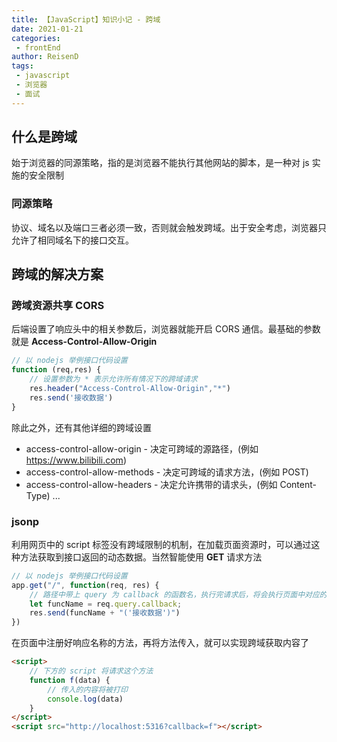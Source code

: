 ```yaml
---
title: 【JavaScript】知识小记 - 跨域
date: 2021-01-21
categories:
 - frontEnd
author: ReisenD
tags:
 - javascript
 - 浏览器
 - 面试
---
```


## 什么是跨域
始于浏览器的同源策略，指的是浏览器不能执行其他网站的脚本，是一种对 js 实施的安全限制
### 同源策略
协议、域名以及端口三者必须一致，否则就会触发跨域。出于安全考虑，浏览器只允许了相同域名下的接口交互。

## 跨域的解决方案
### 跨域资源共享 CORS
后端设置了响应头中的相关参数后，浏览器就能开启 CORS 通信。最基础的参数就是 **Access-Control-Allow-Origin**
```js
// 以 nodejs 举例接口代码设置
function (req,res) {
    // 设置参数为 * 表示允许所有情况下的跨域请求
    res.header("Access-Control-Allow-Origin","*")
    res.send('接收数据')
}
```
除此之外，还有其他详细的跨域设置
* access-control-allow-origin - 决定可跨域的源路径，(例如 https://www.bilibili.com)
* access-control-allow-methods - 决定可跨域的请求方法，(例如 POST)
* access-control-allow-headers - 决定允许携带的请求头，(例如 Content-Type)
...

### jsonp
利用网页中的 script 标签没有跨域限制的机制，在加载页面资源时，可以通过这种方法获取到接口返回的动态数据。当然智能使用 **GET** 请求方法
```js
// 以 nodejs 举例接口代码设置
app.get("/", function(req, res) {
    // 路径中带上 query 为 callback 的函数名，执行完请求后，将会执行页面中对应的函数方法，并把返回值传入
    let funcName = req.query.callback;
    res.send(funcName + "('接收数据')")
})
```
在页面中注册好响应名称的方法，再将方法传入，就可以实现跨域获取内容了
```html
<script>
    // 下方的 script 将请求这个方法
    function f(data) {
        // 传入的内容将被打印
        console.log(data)
    }
</script>
<script src="http://localhost:5316?callback=f"></script>
```
